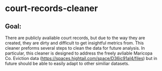 # court-records-cleaner
## Goal:
There are publicly avaliable court records, but due to the way they are created, they are dirty and difficult to get insightful metrics from. This cleaner preforms several steps to clean the data for future analysis. In particular, this cleaner is designed to address the freely avliable Maricopa Co. Eviction data (https://spaces.hightail.com/space/D36ic91aI4/files) but in future should be able to easily adapt to other similiar datasets.
